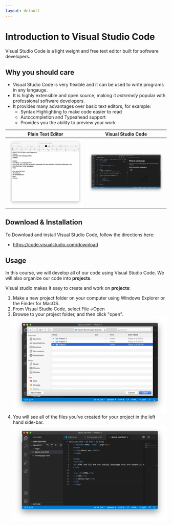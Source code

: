 ```yaml
---
layout: default
---
```


# Introduction to Visual Studio Code

Visual Studio Code is a light weight and free text editor built for software developers.

## Why you should care
- Visual Studio Code is very flexible and it can be used to write programs in any langauge.
- It is highly extensible and open source, making it *extremely* popular with professional software developers.
- It provides many advantages over basic text editors, for example:
  - Syntax Highlighting to make code easier to read
  - Autocompletion and Typeahead support
  - Provides you the ability to preview your work

Plain Text Editor             |  Visual Studio Code
:-------------------------:|:-------------------------:
![](../../assets/img/module1/vscode_plain_text.png)  |  ![](../../assets/img/module1/vscode_vscode.png)

## Download & Installation
To Download and install Visual Studio Code, follow the directions here:
- https://code.visualstudio.com/download

## Usage

In this course, we will develop all of our code using Visual Studio Code.  We will also organize our code into **projects**.  

Visual studio makes it easy to create and work on **projects**:
1. Make a new project folder on your computer using Windows Explorer or the Finder for MacOS.
2. From Visual Studio Code, select File->Open
3. Browse to your project folder, and then click "open".
![](../../assets/img/module1/vscode_project1.png)
4. You will see all of the files you've created for your project in the left hand side-bar.
![](../../assets/img/module1/vscode_project2.png)


